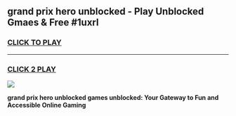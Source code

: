 
## grand prix hero unblocked - Play Unblocked Gmaes & Free #1uxrl
<h3>
<a href="https://news.freeplayer.one?title=grand_prix_hero_unblocked&ref=24F">CLICK TO PLAY</a></h3>
<hr>

<h3>
<a href="https://news.freeplayer.one?title=grand_prix_hero_unblocked&ref=24F">CLICK 2 PLAY</a>
  
</h3>

<a href="https://news.freeplayer.one?title=grand_prix_hero_unblocked&ref=24F/"><img src="https://clearcache.store/games.png"></a>


**grand prix hero unblocked games unblocked: Your Gateway to Fun and Accessible Online Gaming**
